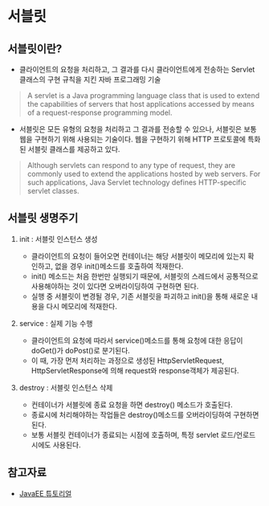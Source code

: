 # 서블릿

## 서블릿이란?
* 클라이언트의 요청을 처리하고, 그 결과를 다시 클라이언트에게 전송하는 Servlet 클래스의 구현 규칙을 지킨 자바 프로그래밍 기술
> A servlet is a Java programming language class that is used to extend the capabilities of servers that host applications accessed by means of a request-response programming model. 

* 서블릿은 모든 유형의 요청을 처리하고 그 결과를 전송할 수 있으나, 서블릿은 보통 웹을 구현하기 위해 사용되는 기술이다. 웹을 구현하기 위해 HTTP 프로토콜에 특화된 서블릿 클래스를 제공하고 있다.
> Although servlets can respond to any type of request, they are commonly used to extend the applications hosted by web servers. For such applications, Java Servlet technology defines HTTP-specific servlet classes.

<!-- ## 서블릿의 역할

## 서블릿 동작 방식

## 서블릿 객체 -->

## 서블릿 생명주기
1. init : 서블릿 인스턴스 생성
    * 클라이언트의 요청이 들어오면 컨테이너는 해당 서블릿이 메모리에 있는지 확인하고, 없을 경우 init()메소드를 호출하여 적재한다.
    * init() 메소드는 처음 한번만 실행되기 때문에, 서블릿의 스레드에서 공통적으로 사용해야하는 것이 있다면 오버라이딩하여 구현하면 된다.
    * 실행 중 서블릿이 변경될 경우, 기존 서블릿을 파괴하고 init()을 통해 새로운 내용을 다시 메모리에 적재한다.

2. service : 실제 기능 수행
    * 클라이언트의 요청에 따라서 service()메소드를 통해 요청에 대한 응답이 doGet()가 doPost()로 분기된다.
    * 이 때, 가장 먼저 처리하는 과정으로 생성된 HttpServletRequest, HttpServletResponse에 의해 request와 response객체가 제공된다.

3. destroy : 서블릿 인스턴스 삭제
    * 컨테이너가 서블릿에 종료 요청을 하면 destroy() 메소드가 호출된다.
    * 종료시에 처리해야하는 작업들은 destroy()메소드를 오버라이딩하여 구현하면 된다.
    * 보통 서블릿 컨테이너가 종료되는 시점에 호출하며, 특정 servlet 로드/언로드 시에도 사용된다.

## 참고자료
* [JavaEE 튜토리얼](https://docs.oracle.com/javaee/5/tutorial/doc/bnafe.html)